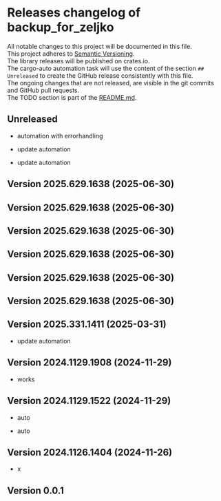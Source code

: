 # Releases changelog of backup_for_zeljko

All notable changes to this project will be documented in this file.  
This project adheres to [Semantic Versioning](https://semver.org/spec/v2.0.0.html).  
The library releases will be published on crates.io.  
The cargo-auto automation task will use the content of the section `## Unreleased` to create
the GitHub release consistently with this file.  
The ongoing changes that are not released, are visible in the git commits and GitHub pull requests.  
The TODO section is part of the [README.md](https://github.com/bestia-dev/backup_for_zeljko).  

## Unreleased

- automation with errorhandling

- update automation

- update automation

## Version 2025.629.1638 (2025-06-30)

## Version 2025.629.1638 (2025-06-30)

## Version 2025.629.1638 (2025-06-30)

## Version 2025.629.1638 (2025-06-30)

## Version 2025.629.1638 (2025-06-30)

## Version 2025.629.1638 (2025-06-30)

## Version 2025.331.1411 (2025-03-31)

- update automation

## Version 2024.1129.1908 (2024-11-29)

- works

## Version 2024.1129.1522 (2024-11-29)

- auto

- auto

## Version 2024.1126.1404 (2024-11-26)

- x

## Version 0.0.1

